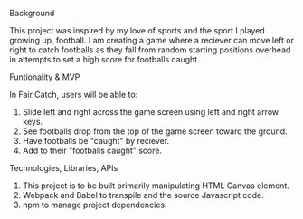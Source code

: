 
Background

  This project was inspired by my love of sports and the sport I played growing 
up, football. I am creating a game where a reciever can move left or right to catch 
footballs as they fall from random starting positions overhead in attempts to set 
a high score for footballs caught.

Funtionality & MVP

In Fair Catch, users will be able to:
1. Slide left and right across the game screen using left and right arrow keys.
2. See footballs drop from the top of the game screen toward the ground.
3. Have footballs be "caught" by reciever.
4. Add to their "footballs caught" score.

Technologies, Libraries, APIs
  
1. This project is to be built primarily manipulating HTML Canvas element.
2. Webpack and Babel to transpile and the source Javascript code.
3. npm to manage project dependencies.

